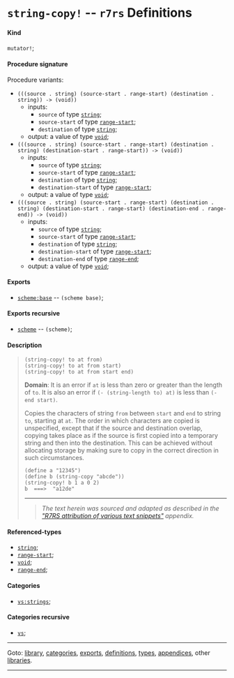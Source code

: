 

<a id='definition__r7rs__string-copy_21'></a>

# `string-copy!` -- `r7rs` Definitions


<a id='definition__r7rs__string-copy_21__kind'></a>

#### Kind

`mutator!`;


<a id='definition__r7rs__string-copy_21__procedure-signature'></a>

#### Procedure signature

Procedure variants:
 * `(((source . string) (source-start . range-start) (destination . string)) -> (void))`
   * inputs:
     * `source` of type [`string`](../../r7rs/types/string.md#type__r7rs__string);
     * `source-start` of type [`range-start`](../../r7rs/types/range-start.md#type__r7rs__range-start);
     * `destination` of type [`string`](../../r7rs/types/string.md#type__r7rs__string);
   * output: a value of type [`void`](../../r7rs/types/void.md#type__r7rs__void);
 * `(((source . string) (source-start . range-start) (destination . string) (destination-start . range-start)) -> (void))`
   * inputs:
     * `source` of type [`string`](../../r7rs/types/string.md#type__r7rs__string);
     * `source-start` of type [`range-start`](../../r7rs/types/range-start.md#type__r7rs__range-start);
     * `destination` of type [`string`](../../r7rs/types/string.md#type__r7rs__string);
     * `destination-start` of type [`range-start`](../../r7rs/types/range-start.md#type__r7rs__range-start);
   * output: a value of type [`void`](../../r7rs/types/void.md#type__r7rs__void);
 * `(((source . string) (source-start . range-start) (destination . string) (destination-start . range-start) (destination-end . range-end)) -> (void))`
   * inputs:
     * `source` of type [`string`](../../r7rs/types/string.md#type__r7rs__string);
     * `source-start` of type [`range-start`](../../r7rs/types/range-start.md#type__r7rs__range-start);
     * `destination` of type [`string`](../../r7rs/types/string.md#type__r7rs__string);
     * `destination-start` of type [`range-start`](../../r7rs/types/range-start.md#type__r7rs__range-start);
     * `destination-end` of type [`range-end`](../../r7rs/types/range-end.md#type__r7rs__range-end);
   * output: a value of type [`void`](../../r7rs/types/void.md#type__r7rs__void);


<a id='definition__r7rs__string-copy_21__exports'></a>

#### Exports

 * [`scheme:base`](../../r7rs/exports/scheme_3a_base.md#export__r7rs__scheme_3a_base) -- `(scheme base)`;


<a id='definition__r7rs__string-copy_21__exports-recursive'></a>

#### Exports recursive

 * [`scheme`](../../r7rs/exports/scheme.md#export__r7rs__scheme) -- `(scheme)`;


<a id='definition__r7rs__string-copy_21__description'></a>

#### Description

> ````
> (string-copy! to at from)
> (string-copy! to at from start)
> (string-copy! to at from start end)
> ````
> 
> 
> **Domain**:  It is an error if `at` is less than zero or greater than the length of `to`.
> It is also an error if `(- (string-length to) at)`
> is less than `(- end start)`.
> 
> Copies the characters of string `from` between `start` and `end`
> to string `to`, starting at `at`.  The order in which characters are
> copied is unspecified, except that if the source and destination overlap,
> copying takes place as if the source is first copied into a temporary
> string and then into the destination.  This can be achieved without
> allocating storage by making sure to copy in the correct direction in
> such circumstances.
> 
> ````
> (define a "12345")
> (define b (string-copy "abcde"))
> (string-copy! b 1 a 0 2)
> b  ===>  "a12de"
> ````
> 
> 
> ----
> > *The text herein was sourced and adapted as described in the ["R7RS attribution of various text snippets"](../../r7rs/appendices/attribution.md#appendix__r7rs__attribution) appendix.*


<a id='definition__r7rs__string-copy_21__referenced-types'></a>

#### Referenced-types

 * [`string`](../../r7rs/types/string.md#type__r7rs__string);
 * [`range-start`](../../r7rs/types/range-start.md#type__r7rs__range-start);
 * [`void`](../../r7rs/types/void.md#type__r7rs__void);
 * [`range-end`](../../r7rs/types/range-end.md#type__r7rs__range-end);


<a id='definition__r7rs__string-copy_21__categories'></a>

#### Categories

 * [`vs:strings`](../../r7rs/categories/vs_3a_strings.md#category__r7rs__vs_3a_strings);


<a id='definition__r7rs__string-copy_21__categories-recursive'></a>

#### Categories recursive

 * [`vs`](../../r7rs/categories/vs.md#category__r7rs__vs);

----

Goto: [library](../../r7rs/_index.md#library__r7rs), [categories](../../r7rs/categories/_index.md#toc__r7rs__categories), [exports](../../r7rs/exports/_index.md#toc__r7rs__exports), [definitions](../../r7rs/definitions/_index.md#toc__r7rs__definitions), [types](../../r7rs/types/_index.md#toc__r7rs__types), [appendices](../../r7rs/appendices/_index.md#toc__r7rs__appendices), other [libraries](../../_libraries.md#toc__libraries).

----

